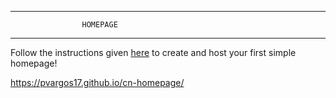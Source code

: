 ----------------------------------------------
                    HOMEPAGE
----------------------------------------------


Follow the instructions given [here](https://github.com/martin-martin/cn-homepage)
to create and host your first simple homepage!


https://pvargos17.github.io/cn-homepage/


